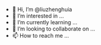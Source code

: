 - 👋 Hi, I’m @liuzhenghuia
- 👀 I’m interested in ...
- 🌱 I’m currently learning ...
- 💞️ I’m looking to collaborate on ...
- 📫 How to reach me ...

<!---
liuzhenghuia/liuzhenghuia is a ✨ special ✨ repository because its `README.md` (this file) appears on your GitHub profile.
You can click the Preview link to take a look at your changes.
--->
